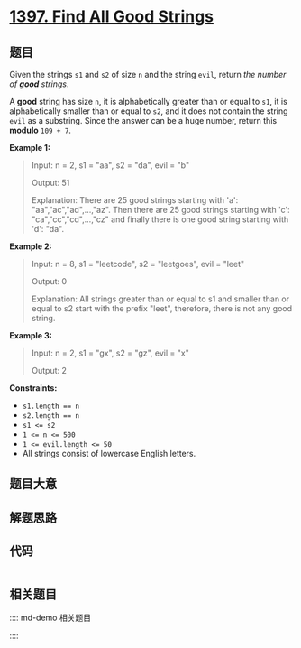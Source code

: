 # [1397. Find All Good Strings](https://leetcode.com/problems/find-all-good-strings)

## 题目

Given the strings `s1` and `s2` of size `n` and the string `evil`, return _the
number of **good** strings_.

A **good** string has size `n`, it is alphabetically greater than or equal to
`s1`, it is alphabetically smaller than or equal to `s2`, and it does not
contain the string `evil` as a substring. Since the answer can be a huge
number, return this **modulo** `109 + 7`.



**Example 1:**

> Input: n = 2, s1 = "aa", s2 = "da", evil = "b"
> 
> Output: 51 
> 
> Explanation: There are 25 good strings starting with 'a': "aa","ac","ad",...,"az". Then there are 25 good strings starting with 'c': "ca","cc","cd",...,"cz" and finally there is one good string starting with 'd': "da". 

**Example 2:**

> Input: n = 8, s1 = "leetcode", s2 = "leetgoes", evil = "leet"
> 
> Output: 0 
> 
> Explanation: All strings greater than or equal to s1 and smaller than or equal to s2 start with the prefix "leet", therefore, there is not any good string.

**Example 3:**

> Input: n = 2, s1 = "gx", s2 = "gz", evil = "x"
> 
> Output: 2

**Constraints:**

  * `s1.length == n`
  * `s2.length == n`
  * `s1 <= s2`
  * `1 <= n <= 500`
  * `1 <= evil.length <= 50`
  * All strings consist of lowercase English letters.


## 题目大意

## 解题思路

## 代码

```javascript

```

## 相关题目

:::: md-demo 相关题目

::::
